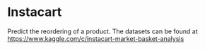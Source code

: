 # Instacart 
Predict the reordering of a product. 
The datasets can be found at https://www.kaggle.com/c/instacart-market-basket-analysis
